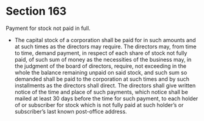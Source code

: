 # Section 163

Payment for stock not paid in full.

- The capital stock of a corporation shall be paid for in such amounts and at such times as the directors may require. The directors may, from time to time, demand payment, in respect of each share of stock not fully paid, of such sum of money as the necessities of the business may, in the judgment of the board of directors, require, not exceeding in the whole the balance remaining unpaid on said stock, and such sum so demanded shall be paid to the corporation at such times and by such installments as the directors shall direct. The directors shall give written notice of the time and place of such payments, which notice shall be mailed at least 30 days before the time for such payment, to each holder of or subscriber for stock which is not fully paid at such holder’s or subscriber’s last known post-office address.